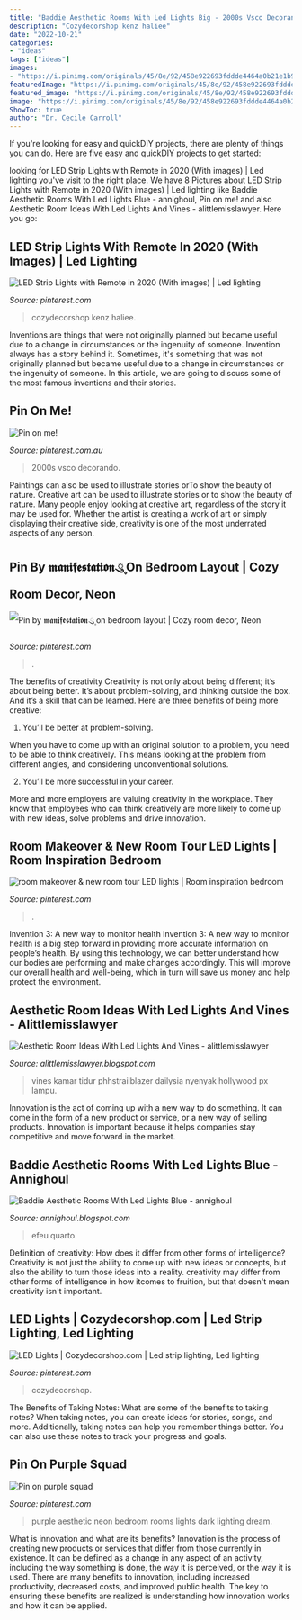 ```yaml
---
title: "Baddie Aesthetic Rooms With Led Lights Big - 2000s Vsco Decorando"
description: "Cozydecorshop kenz haliee"
date: "2022-10-21"
categories:
- "ideas"
tags: ["ideas"]
images:
- "https://i.pinimg.com/originals/45/8e/92/458e922693fddde4464a0b21e1b90301.jpg"
featuredImage: "https://i.pinimg.com/originals/45/8e/92/458e922693fddde4464a0b21e1b90301.jpg"
featured_image: "https://i.pinimg.com/originals/45/8e/92/458e922693fddde4464a0b21e1b90301.jpg"
image: "https://i.pinimg.com/originals/45/8e/92/458e922693fddde4464a0b21e1b90301.jpg"
ShowToc: true
author: "Dr. Cecile Carroll"
---
```



If you're looking for easy and quickDIY projects, there are plenty of things you can do. Here are five easy and quickDIY projects to get started: 

	

		
looking for LED Strip Lights with Remote in 2020 (With images) | Led lighting you've visit to the right place. We have 8 Pictures about LED Strip Lights with Remote in 2020 (With images) | Led lighting like Baddie Aesthetic Rooms With Led Lights Blue - annighoul, Pin on me! and also Aesthetic Room Ideas With Led Lights And Vines - alittlemisslawyer. Here you go:
		
    
## LED Strip Lights With Remote In 2020 (With Images) | Led Lighting

<img loading=lazy src="https://i.pinimg.com/originals/33/69/51/33695122539b9ad97336d6f2e3bfabb6.jpg" onerror="this.onerror=null;this.src='https://tse3.mm.bing.net/th?id=OIP.mODUrKKPYa30uxeI_8qngAHaEK&amp;pid=15.1';" alt="LED Strip Lights with Remote in 2020 (With images) | Led lighting">

_Source: pinterest.com_

>cozydecorshop kenz haliee. 

	

Inventions are things that were not originally planned but became useful due to a change in circumstances or the ingenuity of someone.
Invention always has a story behind it. Sometimes, it's something that was not originally planned but became useful due to a change in circumstances or the ingenuity of someone. In this article, we are going to discuss some of the most famous inventions and their stories.

    
## Pin On Me!

<img loading=lazy src="https://i.pinimg.com/originals/4e/21/da/4e21da1564a4db3af8f845f458d3ec73.jpg" onerror="this.onerror=null;this.src='https://tse4.mm.bing.net/th?id=OIP.I-n9ZF1LbBNTBMisT0e4tAHaJ4&amp;pid=15.1';" alt="Pin on me!">

_Source: pinterest.com.au_

>2000s vsco decorando. 

	

Paintings can also be used to illustrate stories orTo show the beauty of nature.
Creative art can be used to illustrate stories or to show the beauty of nature. Many people enjoy looking at creative art, regardless of the story it may be used for. Whether the artist is creating a work of art or simply displaying their creative side, creativity is one of the most underrated aspects of any person.

    
## Pin By 𝖒𝖆𝖓𝖎𝖋𝖊𝖘𝖙𝖆𝖙𝖎𝖔𝖓 ུ۪ On Bedroom Layout | Cozy Room Decor, Neon

<img loading=lazy src="https://i.pinimg.com/originals/e6/63/c3/e663c379da63b2d64a2bc8f66e1ac539.jpg" onerror="this.onerror=null;this.src='https://tse2.mm.bing.net/th?id=OIP.5c6csPeA8YjRZSBCNlAWTgHaJ6&amp;pid=15.1';" alt="Pin by 𝖒𝖆𝖓𝖎𝖋𝖊𝖘𝖙𝖆𝖙𝖎𝖔𝖓 ུ۪ on bedroom layout | Cozy room decor, Neon">

_Source: pinterest.com_

>. 

	

The benefits of creativity
Creativity is not only about being different; it’s about being better. It’s about problem-solving, and thinking outside the box. And it’s a skill that can be learned. Here are three benefits of being more creative:
1. You’ll be better at problem-solving.

When you have to come up with an original solution to a problem, you need to be able to think creatively. This means looking at the problem from different angles, and considering unconventional solutions.

2. You’ll be more successful in your career.

More and more employers are valuing creativity in the workplace. They know that employees who can think creatively are more likely to come up with new ideas, solve problems and drive innovation.

    
## Room Makeover &amp; New Room Tour LED Lights | Room Inspiration Bedroom

<img loading=lazy src="https://i.pinimg.com/736x/54/8d/c9/548dc96082d1571ed54a8c7222d5e4bb.jpg" onerror="this.onerror=null;this.src='https://tse3.mm.bing.net/th?id=OIP.rLj0sq8rRFLn8NvMuBcFyQHaFj&amp;pid=15.1';" alt="room makeover &amp; new room tour LED lights | Room inspiration bedroom">

_Source: pinterest.com_

>. 

	

Invention 3: A new way to monitor health
Invention 3: A new way to monitor health is a big step forward in providing more accurate information on people’s health. By using this technology, we can better understand how our bodies are performing and make changes accordingly. This will improve our overall health and well-being, which in turn will save us money and help protect the environment.

    
## Aesthetic Room Ideas With Led Lights And Vines - Alittlemisslawyer

<img loading=lazy src="https://www.decorsnob.com/wp-content/uploads/hanging-decorative-vines-e1594502277812-739x1024.jpg" onerror="this.onerror=null;this.src='https://tse3.mm.bing.net/th?id=OIP.DGSLrCg0ZYmWye-UmqZWdQHaKQ&amp;pid=15.1';" alt="Aesthetic Room Ideas With Led Lights And Vines - alittlemisslawyer">

_Source: alittlemisslawyer.blogspot.com_

>vines kamar tidur phhstrailblazer dailysia nyenyak hollywood px lampu. 

	

Innovation is the act of coming up with a new way to do something. It can come in the form of a new product or service, or a new way of selling products. Innovation is important because it helps companies stay competitive and move forward in the market.

    
## Baddie Aesthetic Rooms With Led Lights Blue - Annighoul

<img loading=lazy src="https://i.pinimg.com/originals/45/8e/92/458e922693fddde4464a0b21e1b90301.jpg" onerror="this.onerror=null;this.src='https://tse2.mm.bing.net/th?id=OIP.mfVySTZjnw1imFcKtjykaAHaOt&amp;pid=15.1';" alt="Baddie Aesthetic Rooms With Led Lights Blue - annighoul">

_Source: annighoul.blogspot.com_

>efeu quarto. 

	

Definition of creativity: How does it differ from other forms of intelligence?
Creativity is not just the ability to come up with new ideas or concepts, but also the ability to turn those ideas into a reality. creativity may differ from other forms of intelligence in how itcomes to fruition, but that doesn't mean creativity isn't important.

    
## LED Lights | Cozydecorshop.com | Led Strip Lighting, Led Lighting

<img loading=lazy src="https://i.pinimg.com/originals/26/74/5b/26745b66af3bb3b5bf8843f2ff13ac40.jpg" onerror="this.onerror=null;this.src='https://tse2.mm.bing.net/th?id=OIP.ng5FXwZsc8YzmNUgqx6CTwHaFj&amp;pid=15.1';" alt="LED Lights | Cozydecorshop.com | Led strip lighting, Led lighting">

_Source: pinterest.com_

>cozydecorshop. 

	

The Benefits of Taking Notes: What are some of the benefits to taking notes?
When taking notes, you can create ideas for stories, songs, and more. Additionally, taking notes can help you remember things better. You can also use these notes to track your progress and goals.

    
## Pin On Purple Squad

<img loading=lazy src="https://i.pinimg.com/originals/11/c3/ef/11c3ef5294f899aa3dac9af258136264.jpg" onerror="this.onerror=null;this.src='https://tse1.mm.bing.net/th?id=OIP.mUoHMxS4y3CBb6Gm4Jj7WwHaFf&amp;pid=15.1';" alt="Pin on purple squad">

_Source: pinterest.com_

>purple aesthetic neon bedroom rooms lights dark lighting dream. 

	

What is innovation and what are its benefits?
Innovation is the process of creating new products or services that differ from those currently in existence. It can be defined as a change in any aspect of an activity, including the way something is done, the way it is perceived, or the way it is used. 
There are many benefits to innovation, including increased productivity, decreased costs, and improved public health. The key to ensuring these benefits are realized is understanding how innovation works and how it can be applied.

